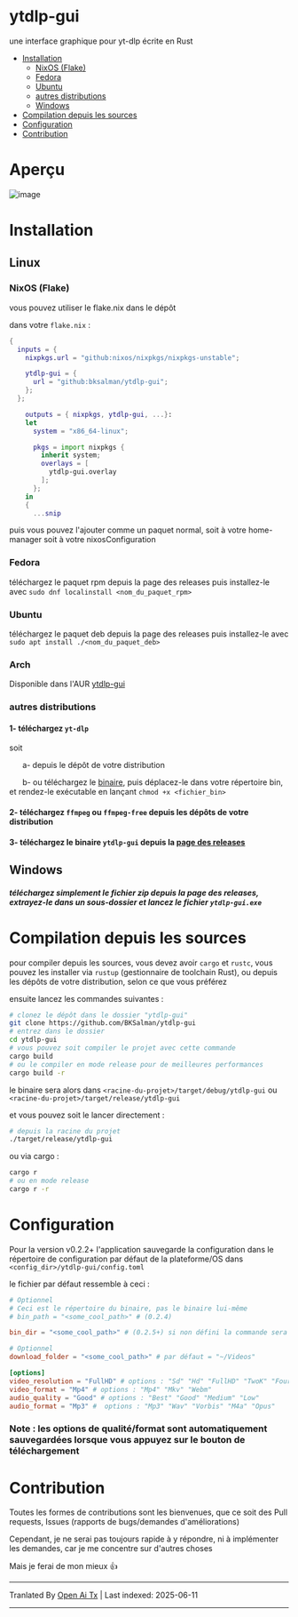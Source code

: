 # ytdlp-gui
une interface graphique pour yt-dlp écrite en Rust

- [Installation](https://github.com/BKSalman/ytdlp-gui#installation)
  - [NixOS (Flake)](https://github.com/BKSalman/ytdlp-gui#nixos-flake)
  - [Fedora](https://github.com/BKSalman/ytdlp-gui#fedora)
  - [Ubuntu](https://github.com/BKSalman/ytdlp-gui#ubuntu)
  - [autres distributions](https://github.com/BKSalman/ytdlp-gui#other-distributions)
  - [Windows](https://github.com/BKSalman/ytdlp-gui#windows)
- [Compilation depuis les sources](https://github.com/BKSalman/ytdlp-gui#build-from-source)
- [Configuration](https://github.com/BKSalman/ytdlp-gui#configuration)
- [Contribution](https://github.com/BKSalman/ytdlp-gui#contribution)

# Aperçu
![image](https://raw.githubusercontent.com/BKSalman/ytdlp-gui/main/assets/edeecfe8-4d5b-4f10-b5e3-35188d9a23a5)


# Installation
## Linux

### NixOS (Flake)
vous pouvez utiliser le flake.nix dans le dépôt

dans votre `flake.nix` :
```nix
{
  inputs = {
    nixpkgs.url = "github:nixos/nixpkgs/nixpkgs-unstable";

    ytdlp-gui = {
      url = "github:bksalman/ytdlp-gui";
    };
  };

    outputs = { nixpkgs, ytdlp-gui, ...}:
    let
      system = "x86_64-linux";

      pkgs = import nixpkgs {
        inherit system;
        overlays = [
          ytdlp-gui.overlay
        ];
      };
    in
    {
      ...snip
```

puis vous pouvez l'ajouter comme un paquet normal, soit à votre home-manager soit à votre nixosConfiguration

### Fedora
téléchargez le paquet rpm depuis la page des releases puis installez-le avec ``sudo dnf localinstall <nom_du_paquet_rpm>``

### Ubuntu
téléchargez le paquet deb depuis la page des releases puis installez-le avec ``sudo apt install ./<nom_du_paquet_deb>``

### Arch

Disponible dans l'AUR [ytdlp-gui](https://aur.archlinux.org/packages/ytdlp-gui)

### autres distributions

#### 1- téléchargez ``yt-dlp``
soit

&nbsp; &nbsp; &nbsp; a- depuis le dépôt de votre distribution

&nbsp; &nbsp; &nbsp; b- ou téléchargez le [binaire](https://github.com/yt-dlp/yt-dlp/releases/latest/download/yt-dlp), puis déplacez-le dans votre répertoire bin, et rendez-le exécutable en lançant `chmod +x <fichier_bin>`

#### 2- téléchargez ``ffmpeg`` ou ``ffmpeg-free`` depuis les dépôts de votre distribution


#### 3- téléchargez le binaire ``ytdlp-gui`` depuis la [page des releases](https://github.com/BKSalman/ytdlp-gui/releases)

## Windows
##### téléchargez simplement le fichier zip depuis la page des releases, extrayez-le dans un sous-dossier et lancez le fichier ``ytdlp-gui.exe``

# Compilation depuis les sources
pour compiler depuis les sources, vous devez avoir `cargo` et `rustc`, vous pouvez les installer via `rustup` (gestionnaire de toolchain Rust), ou depuis les dépôts de votre distribution, selon ce que vous préférez

ensuite lancez les commandes suivantes :
```bash
# clonez le dépôt dans le dossier "ytdlp-gui"
git clone https://github.com/BKSalman/ytdlp-gui
# entrez dans le dossier
cd ytdlp-gui
# vous pouvez soit compiler le projet avec cette commande
cargo build
# ou le compiler en mode release pour de meilleures performances
cargo build -r
```
le binaire sera alors dans `<racine-du-projet>/target/debug/ytdlp-gui` ou `<racine-du-projet>/target/release/ytdlp-gui`

et vous pouvez soit le lancer directement :
```bash
# depuis la racine du projet
./target/release/ytdlp-gui
```

ou via cargo :
```bash
cargo r
# ou en mode release
cargo r -r
```

# Configuration

Pour la version v0.2.2+ l'application sauvegarde la configuration dans le répertoire de configuration par défaut de la plateforme/OS dans ``<config_dir>/ytdlp-gui/config.toml``

le fichier par défaut ressemble à ceci :

```toml
# Optionnel
# Ceci est le répertoire du binaire, pas le binaire lui-même
# bin_path = "<some_cool_path>" # (0.2.4)

bin_dir = "<some_cool_path>" # (0.2.5+) si non défini la commande sera `yt-dlp <app_args>`

# Optionnel
download_folder = "<some_cool_path>" # par défaut = "~/Videos"

[options]
video_resolution = "FullHD" # options : "Sd" "Hd" "FullHD" "TwoK" "FourK"
video_format = "Mp4" # options : "Mp4" "Mkv" "Webm"
audio_quality = "Good" # options : "Best" "Good" "Medium" "Low"
audio_format = "Mp3" #  options : "Mp3" "Wav" "Vorbis" "M4a" "Opus"
```

### Note : les options de qualité/format sont automatiquement sauvegardées lorsque vous appuyez sur le bouton de téléchargement

# Contribution
Toutes les formes de contributions sont les bienvenues, que ce soit des Pull requests, Issues (rapports de bugs/demandes d'améliorations)

Cependant, je ne serai pas toujours rapide à y répondre, ni à implémenter les demandes, car je me concentre sur d'autres choses

Mais je ferai de mon mieux 👍

---

Tranlated By [Open Ai Tx](https://github.com/OpenAiTx/OpenAiTx) | Last indexed: 2025-06-11

---